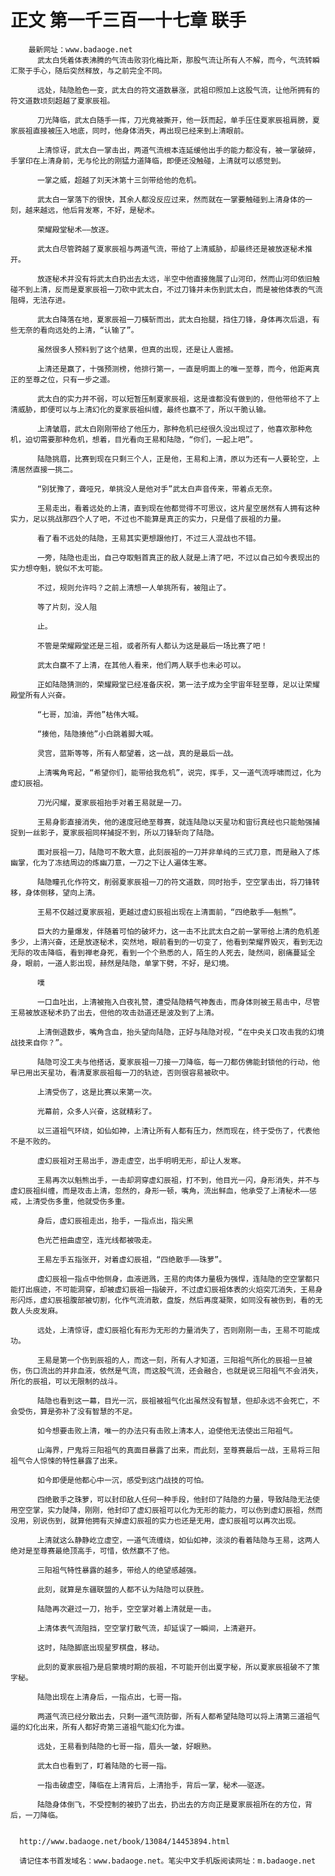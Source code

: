 # 正文 第一千三百一十七章 联手
        最新网址：www.badaoge.net
          武太白凭着体表沸腾的气流击败羽化梅比斯，那股气流让所有人不解，而今，气流转瞬汇聚于手心，随后突然释放，与之前完全不同。
      
          远处，陆隐脸色一变，武太白的符文道数暴涨，武祖印照加上这股气流，让他所拥有的符文道数顷刻超越了夏家辰祖。
      
          刀光降临，武太白随手一挥，刀光竟被撕开，他一跃而起，单手压住夏家辰祖肩膀，夏家辰祖直接被压入地底，同时，他身体消失，再出现已经来到上清眼前。
      
          上清惊讶，武太白一掌击出，两道气流根本连延缓他出手的能力都没有，被一掌破碎，手掌印在上清身前，无与伦比的刚猛力道降临，即便还没触碰，上清就可以感觉到。
      
          一掌之威，超越了刘天沐第十三剑带给他的危机。
      
          武太白一掌落下的很快，其余人都没反应过来，然而就在一掌要触碰到上清身体的一刻，越来越远，他后背发寒，不好，是秘术。
      
          荣耀殿堂秘术——放逐。
      
          武太白尽管跨越了夏家辰祖与两道气流，带给了上清威胁，却最终还是被放逐秘术推开。
      
          放逐秘术并没有将武太白扔出去太远，半空中他直接施展了山河印，然而山河印依旧触碰不到上清，反而是夏家辰祖一刀砍中武太白，不过刀锋并未伤到武太白，而是被他体表的气流阻碍，无法存进。
      
          武太白降落在地，夏家辰祖一刀橫斩而出，武太白抬腿，挡住刀锋，身体再次后退，有些无奈的看向远处的上清，“认输了”。
      
          虽然很多人预料到了这个结果，但真的出现，还是让人震撼。
      
          上清还是赢了，十强预测榜，他排行第一，一直是明面上的唯一至尊，而今，他距离真正的至尊之位，只有一步之遥。
      
          武太白的实力并不弱，可以短暂压制夏家辰祖，这是谁都没有做到的，但他带给不了上清威胁，即便可以与上清幻化的夏家辰祖纠缠，最终也赢不了，所以干脆认输。
      
          上清皱眉，武太白刚刚带给了他压力，那种危机已经很久没出现过了，他喜欢那种危机，迫切需要那种危机，想着，目光看向王易和陆隐，“你们，一起上吧”。
      
          陆隐挑眉，比赛到现在只剩三个人，正是他，王易和上清，原以为还有一人要轮空，上清居然直接一挑二。
      
          “别犹豫了，聋哑兄，单挑没人是他对手”武太白声音传来，带着点无奈。
      
          王易走出，看着远处的上清，直到现在他都觉得不可思议，这片星空居然有人拥有这种实力，足以挑战那四个人了吧，不过也不能算是真正的实力，只是借了辰祖的力量。
      
          看了看不远处的陆隐，王易其实更想跟他打，不过三人混战也不错。
      
          一旁，陆隐也走出，自己夺取魁首真正的敌人就是上清了吧，不过以自己如今表现出的实力想夺魁，貌似不太可能。
      
          不过，规则允许吗？之前上清想一人单挑所有，被阻止了。
      
          等了片刻，没人阻
      
          止。
      
          不管是荣耀殿堂还是三祖，或者所有人都认为这是最后一场比赛了吧！
      
          武太白赢不了上清，在其他人看来，他们两人联手也未必可以。
      
          正如陆隐猜测的，荣耀殿堂已经准备庆祝，第一法子成为全宇宙年轻至尊，足以让荣耀殿堂所有人兴奋。
      
          “七哥，加油，弄他”枯伟大喊。
      
          “揍他，陆隐揍他”小白跳着脚大喊。
      
          灵宫，蓝斯等等，所有人都望着，这一战，真的是最后一战。
      
          上清嘴角弯起，“希望你们，能带给我危机”，说完，挥手，又一道气流呼啸而过，化为虚幻辰祖。
      
          刀光闪耀，夏家辰祖抬手对着王易就是一刀。
      
          王易身影直接消失，他的速度冠绝至尊赛，就连陆隐以天星功和宙衍真经也只能勉强捕捉到一丝影子，夏家辰祖同样捕捉不到，所以刀锋斩向了陆隐。
      
          面对辰祖一刀，陆隐可不敢大意，此刻辰祖的一刀并非单纯的三式刀意，而是融入了炼幽掌，化为了冻结周边的炼幽刀意，一刀之下让人遍体生寒。
      
          陆隐瞳孔化作符文，削弱夏家辰祖一刀的符文道数，同时抬手，空空掌击出，将刀锋转移，身体侧移，望向上清。
      
          王易不仅越过夏家辰祖，更越过虚幻辰祖出现在上清面前，“四绝散手——魁熊”。
      
          巨大的力量爆发，伴随着可怕的破坏力，这一击不比武太白之前一掌带给上清的危机差多少，上清兴奋，还是放逐秘术，突然地，眼前看到的一切变了，他看到荣耀界毁灭，看到无边无际的攻击降临，看到禅老身死，看到一个个熟悉的人，陌生的人死去，陡然间，剧痛蔓延全身，眼前，一道人影出现，赫然是陆隐，单掌下劈，不好，是幻境。
      
          噗
      
          一口血吐出，上清被拖入白夜礼赞，遭受陆隐精气神轰击，而身体则被王易击中，尽管王易被放逐秘术扔了出去，但他的攻击劲道还是波及到了上清。
      
          上清倒退数步，嘴角含血，抬头望向陆隐，正好与陆隐对视，“在中央关口攻击我的幻境战技来自你？”。
      
          陆隐可没工夫与他搭话，夏家辰祖一刀接一刀降临，每一刀都仿佛能封锁他的行动，他早已用出天星功，看清夏家辰祖每一刀的轨迹，否则很容易被砍中。
      
          上清受伤了，这是比赛以来第一次。
      
          光幕前，众多人兴奋，这就精彩了。
      
          以三道祖气环绕，如仙如神，上清让所有人都有压力，然而现在，终于受伤了，代表他不是不败的。
      
          虚幻辰祖对王易出手，游走虚空，出手明明无形，却让人发寒。
      
          王易再次以魁熊出手，一击却洞穿虚幻辰祖，打不到，他目光一闪，身形消失，并不与虚幻辰祖纠缠，而是攻击上清，忽然的，身形一顿，嘴角，流出鲜血，他承受了上清秘术——惩戒，上清受伤多重，他就受伤多重。
      
          身后，虚幻辰祖走出，抬手，一指点出，指尖黑
      
          色光芒扭曲虚空，连光线都被吸走。
      
          王易左手五指张开，对着虚幻辰祖，“四绝散手——珠萝”。
      
          虚幻辰祖一指点中他侧身，血液迸溅，王易的肉体力量极为强悍，连陆隐的空空掌都只能打出痕迹，不可能洞穿，却被虚幻辰祖一指破开，不过虚幻辰祖体表的火焰突兀消失，王易身形闪烁，虚幻辰祖腹部被切割，化作气流消散，盘旋，然后再度凝聚，如同没有被伤到，看的无数人头皮发麻。
      
          远处，上清惊讶，虚幻辰祖化有形为无形的力量消失了，否则刚刚一击，王易不可能成功。
      
          王易是第一个伤到辰祖的人，而这一刻，所有人才知道，三阳祖气所化的辰祖一旦被伤，伤口流出的并非血液，依然是气流，而这股气流，还会融合，也就是说三阳祖气不会消失，所化的辰祖，可以无限制的战斗。
      
          陆隐也看到这一幕，目光一沉，辰祖被祖气化出虽然没有智慧，但却永远不会死亡，不会受伤，算是弥补了没有智慧的不足。
      
          如今想要击败上清，唯一的办法只有击败上清本人，迫使他无法使出三阳祖气。
      
          山海界，尸鬼将三阳祖气的真面目暴露了出来，而此刻，至尊赛最后一战，王易将三阳祖气令人惊悚的特性暴露了出来。
      
          如今即便是他都心中一沉，感受到这门战技的可怕。
      
          四绝散手之珠萝，可以封印敌人任何一种手段，他封印了陆隐的力量，导致陆隐无法使用空空掌，实力陡降，刚刚，他封印了虚幻辰祖可以化为无形的能力，可以伤到虚幻辰祖，然而没用，别说伤到，就算他拥有灭掉虚幻辰祖的实力也还是无用，虚幻辰祖可以再次出现。
      
          上清就这么静静屹立虚空，一道气流缠绕，如仙如神，淡淡的看着陆隐与王易，这两人绝对是至尊赛最绝顶高手，可惜，依然赢不了他。
      
          三阳祖气特性暴露的越多，带给人的绝望感越强。
      
          此刻，就算是东疆联盟的人都不认为陆隐可以获胜。
      
          陆隐再次避过一刀，抬手，空空掌对着上清就是一击。
      
          上清体表气流阻挡，空空掌打散气流，却延误了一瞬间，上清避开。
      
          这时，陆隐脚底出现星罗棋盘，移动。
      
          此刻的夏家辰祖乃是启蒙境时期的辰祖，不可能开创出夏字秘，所以夏家辰祖破不了策字秘。
      
          陆隐出现在上清身后，一指点出，七哥一指。
      
          两道气流已经分散出去，只剩一道气流防御，所有人都希望陆隐可以将上清第三道祖气逼的幻化出来，所有人都好奇第三道祖气能幻化为谁。
      
          远处，王易看到陆隐的七哥一指，眉头一皱，好眼熟。
      
          武太白也看到了，盯着陆隐的七哥一指。
      
          一指击破虚空，降临在上清背后，上清抬手，背后一掌，秘术——驱逐。
      
          陆隐身体倒飞，不受控制的被扔了出去，扔出去的方向正是夏家辰祖所在的方位，背后，一刀降临。
      
      
      http://www.badaoge.net/book/13084/14453894.html
      
      请记住本书首发域名：www.badaoge.net。笔尖中文手机版阅读网址：m.badaoge.net